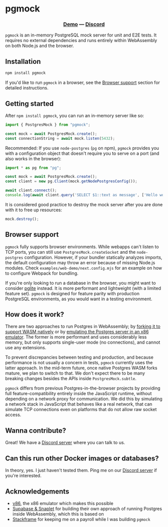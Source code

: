 # pgmock
<h3 align="center">
  <a href="https://stackframe-projects.github.io/pgmock">Demo</a> —
  <a href="https://discord.gg/pD4nyYyKrb">Discord</a>
</h3>

`pgmock` is an in-memory PostgreSQL mock server for unit and E2E tests. It requires no external dependencies and runs entirely within WebAssembly on both Node.js and the browser.

## Installation

```bash
npm install pgmock
```

If you'd like to run `pgmock` in a browser, see the [Browser support](#browser-support) section for detailed instructions.

## Getting started
After `npm install pgmock`, you can run an in-memory server like so:

```typescript
import { PostgresMock } from "pgmock";

const mock = await PostgresMock.create();
const connectionString = await mock.listen(5432);
```

Recommended: If you use `node-postgres` (`pg` on npm), `pgmock` provides you with a configuration object that doesn't require you to serve on a port (and also works in the browser):

```typescript
import * as pg from "pg";

const mock = await PostgresMock.create();
const client = new pg.Client(mock.getNodePostgresConfig());

await client.connect();
console.log(await client.query('SELECT $1::text as message', ['Hello world!']));
```

It is considered good practice to destroy the mock server after you are done with it to free up resources:

```typescript
mock.destroy();
```

## Browser support

`pgmock` fully supports browser environments. While webapps can't listen to TCP ports, you can still use `PostgresMock.createSocket` and the `node-postgres` configuration. However, if your bundler statically analyzes imports, the default configuration may throw an error because of missing Node.js modules. Check `examples/web-demo/next.config.mjs` for an example on how to configure Webpack for bundling.

If you're only looking to run a database in the browser, you might want to consider [pglite](https://github.com/electric-sql/pglite) instead. It is more performant and lightweight (with a limited feature set). `pgmock` is designed for feature parity with production PostgreSQL environments, as you would want in a testing environment.

## How does it work?

There are two approaches to run Postgres in WebAssembly; by [forking it to support WASM natively](https://github.com/electric-sql/postgres-wasm) or by [emulating the Postgres server in an x86 emulator](https://supabase.com/blog/postgres-wasm). The former is more performant and uses considerably less memory, but only supports single-user mode (no connections), and cannot use any extensions.

To prevent discrepancies between testing and production, and because performance is not usually a concern in tests, `pgmock` currently uses the latter approach. In the mid-term future, once native Postgres WASM forks mature, we plan to switch to that. We don't expect there to be many breaking changes besides the APIs inside `PostgresMock.subtle`.

`pgmock` differs from previous Postgres-in-the-browser projects by providing full feature-compatibility entirely inside the JavaScript runtime, without depending on a network proxy for communication. We did this by simulating a network stack in JavaScript that behaves like a real network, that can simulate TCP connections even on platforms that do not allow raw socket access.

## Wanna contribute? 

Great! We have a [Discord server](https://discord.gg/pD4nyYyKrb) where you can talk to us.

## Can this run other Docker images or databases?

In theory, yes. I just haven't tested them. Ping me on our [Discord server](https://discord.gg/pD4nyYyKrb) if you're interested.

## Acknowledgements

- [v86](https://github.com/copy/v86), the x86 emulator which makes this possible
- [Supabase & Snaplet](https://github.com/supabase/postgres-wasm) for building their own approach of running Postgres inside WebAssembly, which this is based on
- [Stackframe](https://stackframe.co) for keeping me on a payroll while I was building `pgmock`
